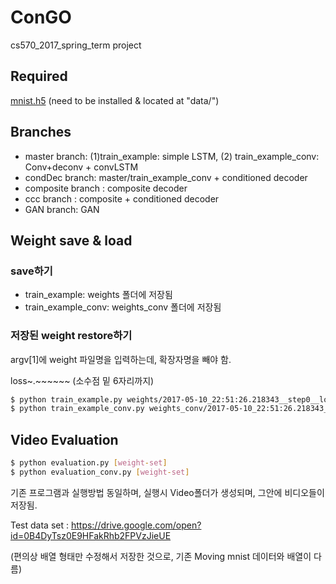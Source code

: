 # ConGO
cs570_2017_spring_term project

## Required
[mnist.h5](https://drive.google.com/open?id=0B3kZyL62Zw6vOUJVUE94R3FjVjQ) (need to be installed & located at "data/")

## Branches
- master branch: (1)train_example: simple LSTM, (2) train_example_conv: Conv+deconv + convLSTM
- condDec branch: master/train_example_conv + conditioned decoder
- composite branch : composite decoder
- ccc branch : composite + conditioned decoder
- GAN branch: GAN

## Weight save & load

### save하기
- train_example: weights 폴더에 저장됨
- train_example_conv: weights_conv 폴더에 저장됨

### 저장된 weight restore하기
argv[1]에 weight 파일명을 입력하는데, 확장자명을 빼야 함.

loss~.~~~~~~ (소수점 밑 6자리까지)

```bash
$ python train_example.py weights/2017-05-10_22:51:26.218343__step0__loss2839.130859
$ python train_example_conv.py weights_conv/2017-05-10_22:51:26.218343__step0__loss2839.130859
```

## Video Evaluation

```bash
$ python evaluation.py [weight-set]
$ python evaluation_conv.py [weight-set]
```

 기존 프로그램과 실행방법 동일하며, 실행시 Video폴더가 생성되며, 그안에 비디오들이 저장됨.
 
 Test data set :  https://drive.google.com/open?id=0B4DyTsz0E9HFakRhb2FPVzJieUE
 
 (편의상 배열 형태만 수정해서 저장한 것으로, 기존 Moving mnist 데이터와 배열이 다름)
